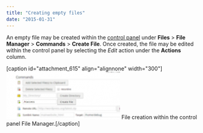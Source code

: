 ```yaml
---
title: "Creating empty files"
date: "2015-01-31"
---
```


An empty file may be created within the [control panel](https://kb.apiscp.com/control-panel/logging-into-the-control-panel/ "Logging into the control panel") under **Files** > **File Manager** > **Commands** > **Create File**. Once created, the file may be edited within the control panel by selecting the _Edit_ action under the **Actions** column.

\[caption id="attachment\_615" align="alignnone" width="300"\][![File creation within the control panel File Manager.](images/file-creation-cp-300x125.png)](https://kb.apiscp.com/wp-content/uploads/2015/01/file-creation-cp.png) File creation within the control panel File Manager.\[/caption\]
